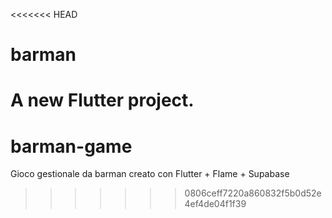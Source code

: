 <<<<<<< HEAD
# barman

A new Flutter project.
=======
# barman-game
Gioco gestionale da barman creato con Flutter + Flame + Supabase
>>>>>>> 0806ceff7220a860832f5b0d52e4ef4de04f1f39
